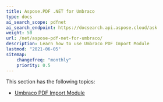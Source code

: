 ```yaml
---
title: Aspose.PDF .NET for Umbraco
type: docs
ai_search_scope: pdfnet
ai_search_endpoint: https://docsearch.api.aspose.cloud/ask
weight: 50
url: /net/aspose-pdf-net-for-umbraco/
description: Learn how to use Umbraco PDF Import Module
lastmod: "2021-06-05"
sitemap:
    changefreq: "monthly"
    priority: 0.5
---
```


This section has the following topics:

- [Umbraco PDF Import Module](/pdf/net/umbraco-pdf-import-module/)

